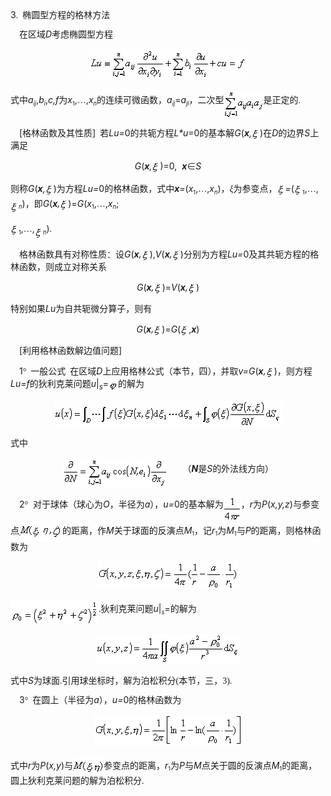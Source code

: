 <div class=Section1>
<p class=MsoNormal style='line-height:12.0pt;text-autospace:none;vertical-align:
bottom'><span lang=EN-US>3</span><span lang=EN-US style='font-family:宋体'>.</span><span
lang=EN-US style='font-family:宋体_GB2312'>&nbsp; </span><span lang=ZH-CN
style='font-family:宋体_GB2312'>椭圆型方程的格林方法</span></p>
<p class=MsoNormal style='line-height:12.0pt;text-autospace:none;vertical-align:
bottom'><span lang=EN-US style='font-family:宋体'>&nbsp;&nbsp;&nbsp; </span><span
lang=ZH-CN style='font-family:宋体_GB2312'>在区域</span><i><span lang=EN-US>D</span></i><span
lang=ZH-CN style='font-family:宋体_GB2312'>考虑椭圆型方程</span></p>
<p class=MsoNormal align=center style='text-align:center;line-height:12.0pt;
text-autospace:none;vertical-align:bottom'><sub><span lang=EN-US><img
width=252 height=48 src="res/17e9d95da129bdd93c34fb6cc6aaaa52_5804_files/image002.gif"
u1:shapes="_x0000_i1025"></span></sub></p>
<p class=MsoNormal style='line-height:12.0pt;text-autospace:none;vertical-align:
bottom'><span lang=ZH-CN style='font-family:宋体_GB2312'>式中</span><i><span
lang=EN-US>a</span></i><i><sub><span lang=EN-US style='font-size:7.0pt'>ij</span></sub></i><span
lang=EN-US>,<i>b</i></span><i><sub><span lang=EN-US style='font-size:7.0pt'>i</span></sub></i><span
lang=EN-US>,<i>c,f</i></span><span lang=ZH-CN style='font-family:宋体_GB2312'>为</span><i><span
lang=EN-US>x</span></i><sub><span lang=EN-US style='font-size:7.0pt'>1</span></sub><span
lang=EN-US>,</span><span lang=ZH-CN style='font-family:宋体_GB2312'>…</span><span
lang=EN-US>,<i>x</i></span><i><sub><span lang=EN-US style='font-size:7.0pt'>n</span></sub></i><span
lang=ZH-CN style='font-family:宋体_GB2312'>的连续可微函数，</span><i><span lang=EN-US>a</span></i><i><sub><span
lang=EN-US style='font-size:7.0pt'>ij</span></sub></i><span lang=EN-US>=<i>a</i></span><i><sub><span
lang=EN-US style='font-size:7.0pt'>ji</span></sub></i><span lang=ZH-CN
style='font-family:宋体_GB2312'>，二次型</span><sub><span lang=EN-US
style='font-family:宋体'><img width=63 height=45
src="res/17e9d95da129bdd93c34fb6cc6aaaa52_5804_files/image004.gif" u1:shapes="_x0000_i1026"
align=absmiddle></span></sub><span lang=ZH-CN style='font-family:宋体_GB2312'>是正定的</span><span
lang=EN-US style='font-family:宋体'>.</span></p>
<p class=MsoNormal style='line-height:12.0pt;text-autospace:none;vertical-align:
bottom'><span lang=EN-US style='font-family:宋体_GB2312'>&nbsp;&nbsp;&nbsp; </span><span
lang=EN-US>[</span><span lang=ZH-CN style='font-family:宋体_GB2312'>格林函数及其性质</span><span
lang=EN-US>]</span><span lang=EN-US style='font-family:宋体_GB2312'>&nbsp; </span><span
lang=ZH-CN style='font-family:宋体_GB2312'>若</span><i><span lang=EN-US>Lu=</span></i><span
lang=EN-US>0</span><span lang=ZH-CN style='font-family:宋体_GB2312'>的共轭方程</span><i><span
lang=EN-US>L*u</span></i><span lang=EN-US>=0</span><span lang=ZH-CN
style='font-family:宋体_GB2312'>的基本解</span><i><span lang=EN-US>G</span></i><span
lang=EN-US>(<b><i>x</i></b><i>,<img width=13 height=22
src="res/17e9d95da129bdd93c34fb6cc6aaaa52_5804_files/1.gif" align=absmiddle></i>)</span><span lang=ZH-CN
style='font-family:宋体_GB2312'>在</span><i><span lang=EN-US>D</span></i><span
lang=ZH-CN style='font-family:宋体_GB2312'>的边界</span><i><span lang=EN-US>S</span></i><span
lang=ZH-CN style='font-family:宋体_GB2312'>上满足</span></p>
<p class=MsoNormal align=center style='text-align:center;line-height:12.0pt;
text-autospace:none;vertical-align:bottom'><i><span lang=EN-US>G</span></i><span
lang=EN-US>(<b><i>x</i></b><i>,<img width=13 height=22
src="res/17e9d95da129bdd93c34fb6cc6aaaa52_5804_files/1.gif" align=absmiddle></i>)=0,&nbsp; <b><i>x</i></b></span><span
lang=ZH-CN style='font-family:宋体_GB2312'>∈</span><i><span lang=EN-US>S</span></i></p>
<p class=MsoNormal style='line-height:12.0pt;text-autospace:none;vertical-align:
bottom'><span lang=ZH-CN style='font-family:宋体_GB2312'>则称</span><i><span
lang=EN-US>G</span></i><span lang=EN-US>(<b><i>x</i></b><i>,<img width=13
height=22 src="res/17e9d95da129bdd93c34fb6cc6aaaa52_5804_files/1.gif" align=absmiddle></i>)</span><span
lang=ZH-CN style='font-family:宋体_GB2312'>为方程</span><i><span lang=EN-US>Lu=</span></i><span
lang=EN-US>0</span><span lang=ZH-CN style='font-family:宋体_GB2312'>的格林函数，式中</span><b><i><span
lang=EN-US>x</span></i></b><i><span lang=EN-US>=</span></i><span lang=EN-US>(<i>x</i></span><sub><span
lang=EN-US style='font-size:7.0pt'>1</span></sub><span lang=EN-US>,</span><span
lang=ZH-CN style='font-family:宋体_GB2312'>…</span><span lang=EN-US>,<i>x</i></span><i><sub><span
lang=EN-US style='font-size:7.0pt'>n</span></sub></i><span lang=EN-US>)</span><span
lang=ZH-CN style='font-family:宋体_GB2312'>，<i>ξ</i>为参变点，</span><i><span
lang=EN-US><img width=13 height=22 src="res/17e9d95da129bdd93c34fb6cc6aaaa52_5804_files/1.gif"
align=absmiddle>=</span></i><span lang=EN-US>(<i><img width=13 height=22
src="res/17e9d95da129bdd93c34fb6cc6aaaa52_5804_files/1.gif" align=absmiddle></i></span><sub><span
lang=EN-US style='font-size:7.0pt'>1</span></sub><span lang=EN-US>,</span><span
lang=ZH-CN style='font-family:宋体_GB2312'>…</span><span lang=EN-US>,<i><sub><img
width=13 height=22 src="res/17e9d95da129bdd93c34fb6cc6aaaa52_5804_files/1.gif" align=absmiddle></sub></i></span><i><sub><span
lang=EN-US style='font-size:7.0pt'>n</span></sub></i><span lang=EN-US>)</span><span
lang=ZH-CN style='font-family:宋体_GB2312'>，即</span><i><span lang=EN-US>G</span></i><span
lang=EN-US>(<b><i>x</i></b><i>,<img width=13 height=22
src="res/17e9d95da129bdd93c34fb6cc6aaaa52_5804_files/1.gif" align=absmiddle></i>)=<i>G</i>(<i>x</i></span><sub><span
lang=EN-US style='font-size:7.0pt'>1</span></sub><span lang=EN-US>,</span><span
lang=ZH-CN style='font-family:宋体_GB2312'>…</span><span lang=EN-US>,<i>x</i></span><i><sub><span
lang=EN-US style='font-size:7.0pt'>n</span></sub></i><span lang=EN-US>;</span></p>
<p class=MsoNormal style='line-height:12.0pt;text-autospace:none;vertical-align:
bottom'><i><span lang=EN-US><img width=13 height=22
src="res/17e9d95da129bdd93c34fb6cc6aaaa52_5804_files/1.gif" align=absmiddle></span></i><sub><span
lang=EN-US style='font-size:7.0pt'>1</span></sub><span lang=EN-US>,</span><span
lang=ZH-CN style='font-family:宋体_GB2312'>…</span><span lang=EN-US>,<i><sub><img
width=13 height=22 src="res/17e9d95da129bdd93c34fb6cc6aaaa52_5804_files/1.gif" align=absmiddle></sub></i></span><i><sub><span
lang=EN-US style='font-size:7.0pt'>n</span></sub></i><span lang=EN-US>)</span><span
lang=EN-US style='font-family:宋体'>.</span></p>
<p class=MsoNormal style='line-height:12.0pt;text-autospace:none;vertical-align:
bottom'><span lang=EN-US style='font-family:宋体'>&nbsp;&nbsp;&nbsp; </span><span
lang=ZH-CN style='font-family:宋体_GB2312'>格林函数具有对称性质：设</span><i><span
lang=EN-US>G</span></i><span lang=EN-US>(<b><i>x</i></b><i>,<img width=13
height=22 src="res/17e9d95da129bdd93c34fb6cc6aaaa52_5804_files/1.gif" align=absmiddle></i>),<i>V</i>(<b><i>x</i></b><i>,<img
width=13 height=22 src="res/17e9d95da129bdd93c34fb6cc6aaaa52_5804_files/1.gif" align=absmiddle></i>)</span><span
lang=ZH-CN style='font-family:宋体_GB2312'>分别为方程</span><i><span lang=EN-US>Lu=</span></i><span
lang=EN-US>0</span><span lang=ZH-CN style='font-family:宋体_GB2312'>及其共轭方程的格林函数，则成立对称关系</span></p>
<p class=MsoNormal align=center style='text-align:center;line-height:12.0pt;
text-autospace:none;vertical-align:bottom'><i><span lang=EN-US>G</span></i><span
lang=EN-US>(<b><i>x</i></b><i>,<img width=13 height=22
src="res/17e9d95da129bdd93c34fb6cc6aaaa52_5804_files/1.gif" align=absmiddle></i>)=<i>V</i>(<b><i>x</i></b><i>,<img
width=13 height=22 src="res/17e9d95da129bdd93c34fb6cc6aaaa52_5804_files/1.gif" align=absmiddle></i>)</span></p>
<p class=MsoNormal style='line-height:12.0pt;text-autospace:none;vertical-align:
bottom'><span lang=ZH-CN style='font-family:宋体_GB2312'>特别如果</span><i><span
lang=EN-US>Lu</span></i><span lang=ZH-CN style='font-family:宋体_GB2312'>为自共轭微分算子，则有</span></p>
<p class=MsoNormal align=center style='text-align:center;line-height:12.0pt;
text-autospace:none;vertical-align:bottom'><i><span lang=EN-US>G</span></i><span
lang=EN-US>(<b><i>x</i></b><i>,<img width=13 height=22
src="res/17e9d95da129bdd93c34fb6cc6aaaa52_5804_files/1.gif" align=absmiddle></i>)=<i>G</i>(<i><img
width=13 height=22 src="res/17e9d95da129bdd93c34fb6cc6aaaa52_5804_files/1.gif" align=absmiddle></i>,<b><i>x</i></b>)</span></p>
<p class=MsoNormal style='line-height:12.0pt;text-autospace:none;vertical-align:
bottom'><span lang=EN-US style='font-family:宋体_GB2312'>&nbsp;&nbsp;&nbsp; </span><span
lang=EN-US>[</span><span lang=ZH-CN style='font-family:宋体_GB2312'>利用格林函数解边值问题</span><span
lang=EN-US>]</span></p>
<p class=MsoNormal style='line-height:12.0pt;text-autospace:none;vertical-align:
bottom'><span lang=EN-US style='font-family:宋体_GB2312'>&nbsp;&nbsp;&nbsp; </span><span
lang=EN-US>1</span><span lang=EN-US style='font-family:Symbol'>°</span><span
lang=EN-US style='font-family:宋体_GB2312'>&nbsp; </span><span lang=ZH-CN
style='font-family:宋体_GB2312'>一般公式</span><span lang=EN-US style='font-family:
宋体'>&nbsp; </span><span lang=ZH-CN style='font-family:宋体_GB2312'>在区域</span><i><span
lang=EN-US>D</span></i><span lang=ZH-CN style='font-family:宋体_GB2312'>上应用格林公式（本节，四），并取</span><i><span
lang=EN-US>v=G</span></i><span lang=EN-US>(<b><i>x</i></b><i>,<img width=13
height=22 src="res/17e9d95da129bdd93c34fb6cc6aaaa52_5804_files/1.gif" align=absmiddle></i>)</span><span
lang=ZH-CN style='font-family:宋体_GB2312'>，则方程</span><i><span lang=EN-US>Lu=f</span></i><span
lang=ZH-CN style='font-family:宋体_GB2312'>的狄利克莱问题</span><i><span lang=EN-US>u</span></i><span
lang=EN-US>|<i><sub>s</sub></i>=<sub><img width=15 height=17
src="res/17e9d95da129bdd93c34fb6cc6aaaa52_5804_files/image006.gif" u1:shapes="_x0000_i1032"
align=absmiddle></sub></span><span lang=ZH-CN style='font-family:宋体_GB2312'>的解为</span></p>
<p class=MsoNormal align=center style='text-align:center;line-height:12.0pt;
text-autospace:none;vertical-align:bottom'><sub><span lang=EN-US><img
width=365 height=41 src="res/17e9d95da129bdd93c34fb6cc6aaaa52_5804_files/image008.gif"
u1:shapes="_x0000_i1033"></span></sub></p>
<p class=MsoNormal style='line-height:12.0pt;text-autospace:none;vertical-align:
bottom'><span lang=ZH-CN style='font-family:宋体_GB2312'>式中</span></p>
<p class=MsoNormal align=center style='text-align:center;line-height:12.0pt;
text-autospace:none;vertical-align:bottom'><sub><span lang=EN-US><img
width=169 height=48 src="res/17e9d95da129bdd93c34fb6cc6aaaa52_5804_files/image010.gif"
u1:shapes="_x0000_i1034" align=absmiddle></span></sub><span lang=EN-US>&nbsp;&nbsp;&nbsp;&nbsp;&nbsp;
</span><span lang=ZH-CN style='font-family:宋体_GB2312'>（</span><b><i><span
lang=EN-US>N</span></i></b><span lang=ZH-CN style='font-family:宋体_GB2312'>是</span><i><span
lang=EN-US>S</span></i><span lang=ZH-CN style='font-family:宋体_GB2312'>的外法线方向）</span></p>
<p class=MsoNormal style='line-height:12.0pt;text-autospace:none;vertical-align:
bottom'><span lang=EN-US style='font-family:宋体_GB2312'>&nbsp;&nbsp;&nbsp; </span><span
lang=EN-US>2</span><span lang=EN-US style='font-family:Symbol'>°</span><span
lang=EN-US>&nbsp; </span><span lang=ZH-CN style='font-family:宋体_GB2312'>对于球体（球心为</span><i><span
lang=EN-US>O</span></i><span lang=ZH-CN style='font-family:宋体_GB2312'>，半径为</span><i><span
lang=EN-US>a</span></i><span lang=ZH-CN style='font-family:宋体_GB2312'>），</span><i><span
lang=EN-US>u=</span></i><span lang=EN-US>0</span><span lang=ZH-CN
style='font-family:宋体_GB2312'>的基本解为</span><sub><span lang=EN-US
style='font-family:宋体'><img width=28 height=39
src="res/17e9d95da129bdd93c34fb6cc6aaaa52_5804_files/image012.gif" u1:shapes="_x0000_i1035"
align=absmiddle></span></sub><span lang=ZH-CN style='font-family:宋体_GB2312'>，</span><i><span
lang=EN-US>r</span></i><span lang=ZH-CN style='font-family:宋体_GB2312'>为</span><i><span
lang=EN-US>P</span></i><span lang=EN-US>(<i>x,y,z</i>)</span><span lang=ZH-CN
style='font-family:宋体_GB2312'>与参变点</span><span lang=EN-US><img width=69
height=34 src="res/17e9d95da129bdd93c34fb6cc6aaaa52_5804_files/2.gif" align=absmiddle></span><span
lang=ZH-CN style='font-family:宋体_GB2312'>的距离，作</span><i><span lang=EN-US>M</span></i><span
lang=ZH-CN style='font-family:宋体_GB2312'>关于球面的反演点</span><i><span lang=EN-US>M</span></i><sub><span
lang=EN-US style='font-size:7.0pt'>1</span></sub><span lang=ZH-CN
style='font-family:宋体_GB2312'>，记</span><i><span lang=EN-US>r</span></i><sub><span
lang=EN-US style='font-size:7.0pt'>1</span></sub><span lang=ZH-CN
style='font-family:宋体_GB2312'>为</span><i><span lang=EN-US>M</span></i><sub><span
lang=EN-US style='font-size:7.0pt'>1</span></sub><span lang=ZH-CN
style='font-family:宋体_GB2312'>与</span><i><span lang=EN-US>P</span></i><span
lang=ZH-CN style='font-family:宋体_GB2312'>的距离，则格林函数为</span></p>
<p class=MsoNormal align=center style='text-align:center;line-height:12.0pt;
text-autospace:none;vertical-align:bottom'><sub><span lang=EN-US><img
width=227 height=45 src="res/17e9d95da129bdd93c34fb6cc6aaaa52_5804_files/image014.gif"
u1:shapes="_x0000_i1036"></span></sub></p>
<p class=MsoNormal style='line-height:12.0pt;text-autospace:none;vertical-align:
bottom'><sub><span lang=EN-US style='font-family:宋体'><img width=141 height=39
src="res/17e9d95da129bdd93c34fb6cc6aaaa52_5804_files/image016.gif" u1:shapes="_x0000_i1037"
align=absmiddle></span></sub><span lang=EN-US style='font-family:宋体'>.</span><span
lang=ZH-CN style='font-family:宋体_GB2312'>狄利克莱问题</span><i><span lang=EN-US>u</span></i><span
lang=EN-US>|</span><i><sub><span lang=EN-US style='font-size:7.0pt'>s</span></sub></i><span
lang=EN-US>=</span><span lang=ZH-CN style='font-family:宋体_GB2312'>的解为</span></p>
<p class=MsoNormal align=center style='text-align:center;line-height:12.0pt;
text-autospace:none;vertical-align:bottom'><sub><span lang=EN-US><img
width=231 height=49 src="res/17e9d95da129bdd93c34fb6cc6aaaa52_5804_files/image018.gif"
u1:shapes="_x0000_i1038"></span></sub></p>
<p class=MsoNormal style='line-height:12.0pt;text-autospace:none;vertical-align:
bottom'><span lang=ZH-CN style='font-family:宋体_GB2312'>式中</span><i><span
lang=EN-US>S</span></i><span lang=ZH-CN style='font-family:宋体_GB2312'>为球面</span><span
lang=EN-US style='font-family:宋体'>.</span><span lang=ZH-CN style='font-family:
宋体_GB2312'>引用球坐标时，解为泊松积分</span><span lang=EN-US style='font-family:宋体'>(</span><span
lang=ZH-CN style='font-family:宋体_GB2312'>本节，三，</span><span lang=EN-US
style='font-family:宋体'>3).</span></p>
<p class=MsoNormal style='line-height:12.0pt;text-autospace:none;vertical-align:
bottom'><span lang=EN-US style='font-family:宋体_GB2312'>&nbsp;&nbsp;&nbsp; </span><span
lang=EN-US>3</span><span lang=EN-US style='font-family:Symbol'>°</span><span
lang=EN-US style='font-family:宋体_GB2312'>&nbsp; </span><span lang=ZH-CN
style='font-family:宋体_GB2312'>在圆上（半径为</span><i><span lang=EN-US>a</span></i><span
lang=ZH-CN style='font-family:宋体_GB2312'>），</span><i><span lang=EN-US>u=</span></i><span
lang=EN-US>0</span><span lang=ZH-CN style='font-family:宋体_GB2312'>的格林函数为</span></p>
<p class=MsoNormal align=center style='text-align:center;line-height:12.0pt;
text-autospace:none;vertical-align:bottom'><sub><span lang=EN-US><img
width=237 height=51 src="res/17e9d95da129bdd93c34fb6cc6aaaa52_5804_files/image020.gif"
u1:shapes="_x0000_i1039"></span></sub></p>
<p class=MsoNormal style='line-height:12.0pt;text-autospace:none;vertical-align:
bottom'><span lang=ZH-CN style='font-family:宋体_GB2312'>式中</span><i><span
lang=EN-US>r</span></i><span lang=ZH-CN style='font-family:宋体_GB2312'>为</span><i><span
lang=EN-US>P</span></i><span lang=EN-US>(<i>x,y</i>)</span><span lang=ZH-CN
style='font-family:宋体_GB2312'>与</span><span lang=EN-US style='font-family:宋体'><img
width=49 height=29 src="res/17e9d95da129bdd93c34fb6cc6aaaa52_5804_files/3.gif" align=absmiddle></span><span
lang=ZH-CN style='font-family:宋体_GB2312'>参变点的距离，</span><i><span lang=EN-US>r</span></i><sub><span
lang=EN-US style='font-size:7.0pt'>1</span></sub><span lang=ZH-CN
style='font-family:宋体_GB2312'>为</span><i><span lang=EN-US>P</span></i><span
lang=ZH-CN style='font-family:宋体_GB2312'>与</span><i><span lang=EN-US>M</span></i><span
lang=ZH-CN style='font-family:宋体_GB2312'>点关于圆的反演点</span><i><span lang=EN-US>M</span></i><sub><span
lang=EN-US style='font-size:7.0pt'>1</span></sub><span lang=ZH-CN
style='font-family:宋体_GB2312'>的距离，圆上狄利克莱问题的解为泊松积分</span><span lang=EN-US
style='font-family:宋体'>.</span></p>
<p class=MsoNormal style='line-height:12.0pt;text-autospace:none;vertical-align:
bottom'><span lang=EN-US style='font-family:宋体_GB2312'>&nbsp;&nbsp;&nbsp; </span></p>
</div>